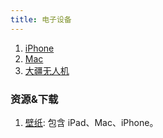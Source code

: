 ```yaml
---
title: 电子设备
---
```


1. [iPhone](./iPhone/index.md)
2. [Mac](./Mac/Index.md)
3. [大疆无人机](./Dji.md)

### 资源&下载

1. [壁纸](https://interfacelift.com/wallpaper/downloads/date/any/): 包含 iPad、Mac、iPhone。
